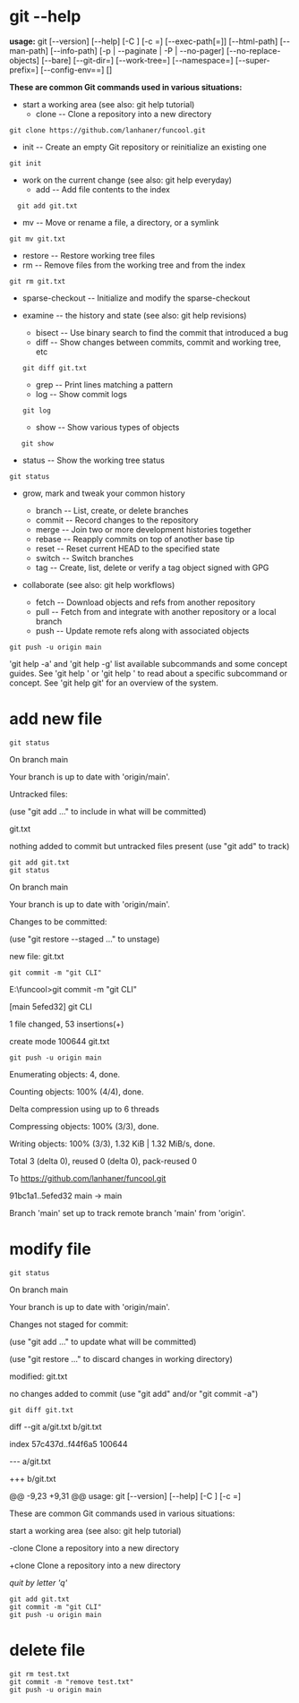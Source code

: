 # git --help
**usage:**
git [--version] [--help] [-C <path>] [-c <name>=<value>]
    [--exec-path[=<path>]] [--html-path] [--man-path] [--info-path]
	[-p | --paginate | -P | --no-pager] [--no-replace-objects] [--bare]
	[--git-dir=<path>] [--work-tree=<path>] [--namespace=<name>]
	[--super-prefix=<path>] [--config-env=<name>=<envvar>]
	<command> [<args>]

**These are common Git commands used in various situations:**

- start a working area (see also: git help tutorial)
   - clone     --     Clone a repository into a new directory
 ```example
 git clone https://github.com/lanhaner/funcool.git
 ```
   - init       --       Create an empty Git repository or reinitialize an existing one
 ```example
 git init
 ```
- work on the current change (see also: git help everyday)
   - add         --      Add file contents to the index
 ```example
   git add git.txt
   ```
   - mv           --     Move or rename a file, a directory, or a symlink
  ```example
  git mv git.txt
  ```
   - restore      --   Restore working tree files
   - rm            --    Remove files from the working tree and from the index
   ```example
 git rm git.txt
 ```
   - sparse-checkout --  Initialize and modify the sparse-checkout

- examine -- the history and state (see also: git help revisions)
   - bisect      --    Use binary search to find the commit that introduced a bug
   - diff        --      Show changes between commits, commit and working tree, etc
   ```example
   git diff git.txt
   ```
   - grep      --      Print lines matching a pattern
   - log       --       Show commit logs
   ```exapmle 
   git log
   ```
   - show      --     Show various types of objects
```example
   git show
   ```
   - status     --     Show the working tree status
   ```exapmle 
   git status
   ```

- grow, mark and tweak your common history
   - branch      --      List, create, or delete branches
   - commit     --       Record changes to the repository
   - merge       --      Join two or more development histories together
   - rebase     --       Reapply commits on top of another base tip
   - reset     --        Reset current HEAD to the specified state
   - switch      --      Switch branches
   - tag        --       Create, list, delete or verify a tag object signed with GPG

- collaborate (see also: git help workflows)
   - fetch      --      Download objects and refs from another repository
   - pull       --       Fetch from and integrate with another repository or a local branch
   - push       --     Update remote refs along with associated objects
```example
git push -u origin main
```

'git help -a' and 'git help -g' list available subcommands and some
concept guides. See 'git help <command>' or 'git help <concept>'
to read about a specific subcommand or concept.
See 'git help git' for an overview of the system.

# add new file
```
git status
```
On branch main

Your branch is up to date with 'origin/main'.

Untracked files:

  (use "git add <file>..." to include in what will be committed)
  
  git.txt


nothing added to commit but untracked files present (use "git add" to track)

```
git add git.txt
git status
```
On branch main

Your branch is up to date with 'origin/main'.


Changes to be committed:

 (use "git restore --staged <file>..." to unstage)
 
 new file:   git.txt

```
git commit -m "git CLI"
```

E:\funcool>git commit -m "git CLI"

[main 5efed32] git CLI

 1 file changed, 53 insertions(+)
 
 create mode 100644 git.txt

```
git push -u origin main
```
Enumerating objects: 4, done.

Counting objects: 100% (4/4), done.

Delta compression using up to 6 threads

Compressing objects: 100% (3/3), done.

Writing objects: 100% (3/3), 1.32 KiB | 1.32 MiB/s, done.

Total 3 (delta 0), reused 0 (delta 0), pack-reused 0

To https://github.com/lanhaner/funcool.git

   91bc1a1..5efed32  main -> main
   
Branch 'main' set up to track remote branch 'main' from 'origin'.

# modify file
```
git status
```
On branch main

Your branch is up to date with 'origin/main'.

Changes not staged for commit:

  (use "git add <file>..." to update what will be committed)
  
  (use "git restore <file>..." to discard changes in working directory)
  
  modified:   git.txt

no changes added to commit (use "git add" and/or "git commit -a")
```
git diff git.txt
```
diff --git a/git.txt b/git.txt

index 57c437d..f44f6a5 100644

--- a/git.txt

+++ b/git.txt

@@ -9,23 +9,31 @@ usage: git [--version] [--help] [-C <path>] [-c <name>=<value>]

 These are common Git commands used in various situations:

 start a working area (see also: git help tutorial)
 
-clone             Clone a repository into a new directory

+clone          Clone a repository into a new directory

*quit by letter 'q'*

```
git add git.txt
git commit -m "git CLI"
git push -u origin main
```

# delete file
```
git rm test.txt
git commit -m "remove test.txt"
git push -u origin main
```